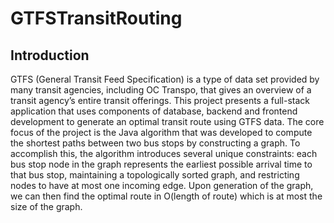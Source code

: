 # GTFSTransitRouting

## Introduction
GTFS (General Transit Feed Specification) is a type of data set provided by many transit agencies,
including OC Transpo, that gives an overview of a transit agency’s entire transit offerings. This
project presents a full-stack application that uses components of database, backend and frontend
development to generate an optimal transit route using GTFS data. The core focus of the project
is the Java algorithm that was developed to compute the shortest paths between two bus stops by
constructing a graph. To accomplish this, the algorithm introduces several unique constraints: each
bus stop node in the graph represents the earliest possible arrival time to that bus stop, maintaining
a topologically sorted graph, and restricting nodes to have at most one incoming edge. Upon
generation of the graph, we can then find the optimal route in O(length of route) which is at
most the size of the graph.